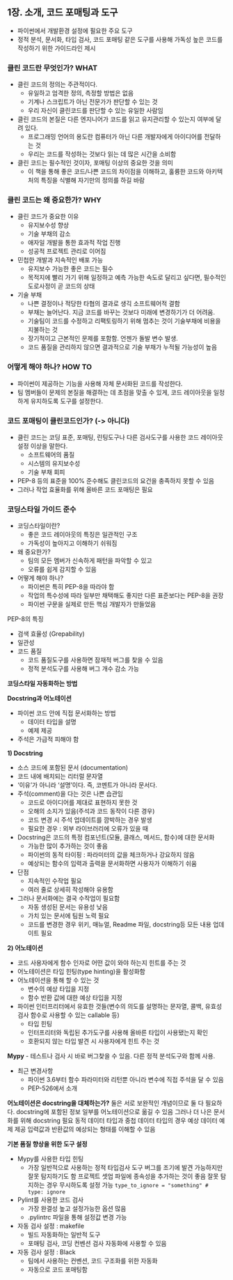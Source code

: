 
## 1장. 소개, 코드 포매팅과 도구
- 파이썬에서 개발환경 설정에 필요한 주요 도구
- 정적 분석, 문서화, 타입 검사, 코드 포매팅 같은 도구를 사용해 가독성 높은 코드를 작성하기 위한 가이드라인 제시


### 클린 코드란 무엇인가? WHAT
- 클린 코드의 정의는 주관적이다.
    - 유일하고 엄격한 정의, 측정할 방법은 없음
    - 기계나 스크립트가 아닌 전문가가 판단할 수 있는 것
    - 우리 자신이 클린코드를 판단할 수 있는 유일한 사람임
- 클린 코드의 본질은 다른 엔지니어가 코드를 읽고 유지관리할 수 있는지 여부에 달려 있다.
    - 프로그래밍 언어의 용도란 컴퓨터가 아닌 다른 개발자에게 아이디어를 전달하는 것
    - 우리는 코드를 작성하는 것보다 읽는 데 많은 시간을 소비함
- 클린 코드는 필수적인 것이자, 포매팅 이상의 중요한 것을 의미
    - 이 책을 통해 좋은 코드/나쁜 코드의 차이점을 이해하고, 훌륭한 코드와 아키텍처의 특징을 식별해 자기만의 정의를 하길 바람


### 클린 코드는 왜 중요한가? WHY
- 클린 코드가 중요한 이유
    - 유지보수성 향상
    - 기술 부채의 감소
    - 애자일 개발을 통한 효과적 작업 진행
    - 성공적 프로젝트 관리로 이어짐
- 민첩한 개발과 지속적인 배포 가능
    - 유지보수 가능한 좋은 코드는 필수
    - 목적지에 빨리 가기 위해 일정하고 예측 가능한 속도로 달리고 싶다면, 필수적인 도로사정이 곧 코드의 상태
- 기술 부채
    - 나쁜 결정이나 적당한 타협의 결과로 생긱 소프트웨어적 결함
    - 부채는 늘어난다. 지금 코드를 바꾸는 것보다 미래에 변경하기가 더 어려움.
    - 기술팀이 코드를 수정하고 리팩토링하기 위해 멈추는 것이 기술부채에 비용을 지불하는 것
    - 장기적이고 근본적인 문제를 포함함. 언젠가 돌발 변수 발생.
    - 코드 품질을 관리하지 않으면 결과적으로 기술 부채가 누적될 가능성이 높음


### 어떻게 해야 하나? HOW TO
- 파이썬이 제공하는 기능을 사용해 자체 문서화된 코드를 작성한다.
- 팀 멤버들이 문제의 본질을 해결하는 데 초점을 맞출 수 있게, 코드 레이아웃을 일정하게 유지하도록 도구를 설정한다.


### 코드 포매팅이 클린코드인가? (-> 아니다)
- 클린 코드는 코딩 표준, 포매팅, 린팅도구나 다른 검사도구를 사용한 코드 레이아웃 설정 이상을 말한다.
    - 소프트웨어의 품질
    - 시스템의 유지보수성
    - 기술 부채 회피
- PEP-8 등의 표준을 100% 준수해도 클린코드의 요건을 충족하지 못할 수 있음
- 그러나 작업 효율화를 위해 올바른 코드 포매팅은 필요


### 코딩스타일 가이드 준수
- 코딩스타일이란?
    - 좋은 코드 레이아웃의 특징은 일관적인 구조
    - 가독성이 높아지고 이해하기 쉬워짐
- 왜 중요한가?
    - 팀의 모든 멤버가 신속하게 패턴을 파악할 수 있고
    - 오류를 쉽게 감지할 수 있음
- 어떻게 해야 하나?
    - 파이썬은 특히 PEP-8을 따라야 함
    - 작업의 특수성에 따라 일부만 채택해도 좋지만 다른 표준보다는 PEP-8을 권장
    - 파이썬 구문을 실제로 만든 핵심 개발자가 만들었음

PEP-8의 특징

- 검색 효율성 (Grepability)
- 일관성
- 코드 품질
    - 코드 품질도구를 사용하면 잠재적 버그를 찾을 수 있음
    - 정적 분석도구를 사용해 버그 개수 감소 가능

**코딩스타일 자동화하는 방법**

**Docstring과 어노테이션**

- 파이썬 코드 안에 직접 문서화하는 방법
    - 데이터 타입을 설명
    - 예제 제공
- 주석은 가급적 피해야 함

**1) Docstring**
- 소스 코드에 포함된 문서 (documentation)
- 코드 내에 배치되는 리터럴 문자열
- ‘이유’가 아니라 ‘설명’이다. 즉, 코멘트가 아니라 문서다.
- 주석(comment)을 다는 것은 나쁜 습관임
    - 코드로 아이디어를 제대로 표현하지 못한 것
    - 오해의 소지가 있음(주석과 코드 동작이 다른 경우)
    - 코드 변경 시 주석 업데이트를 깜박하는 경우 발생
    - 필요한 경우 : 외부 라이브러리에 오류가 있을 때
- Docstring은 코드의 특정 컴포넌트(모듈, 클래스, 메서드, 함수)에 대한 문서화
    - 가능한 많이 추가하는 것이 좋음
    - 파이썬의 동적 타이핑 : 파라미터의 값을 체크하거나 강요하지 않음
    - 예상되는 함수의 입력과 출력을 문서화하면 사용자가 이해하기 쉬움
- 단점
    - 지속적인 수작업 필요
    - 여러 줄로 상세히 작성해야 유용함
- 그러나 문서화에는 결국 수작업이 필요함
    - 자동 생성된 문서는 유용성 낮음
    - 가치 있는 문서에 팀원 노력 필요
    - 코드를 변경한 경우 위키, 매뉴얼, Readme 파일, docstring등 모든 내용 업데이트 필요


**2) 어노테이션**
- 코드 사용자에게 함수 인자로 어떤 값이 와야 하는지 힌트를 주는 것
- 어노테이션은 타입 힌팅(type hinting)을 활성화함
- 어노테이션을 통해 할 수 있는 것
    - 변수의 예상 타입을 지정
    - 함수 반환 값에 대한 예상 타입을 지정
- 파이썬 인터프리터에서 유효한 것들(변수의 의도를 설명하는 문자열, 콜백, 유효성 검사 함수로 사용할 수 있는 callable 등)
    - 타입 힌팅
    - 인터프리터와 독립된 추가도구를 사용해 올바른 타입이 사용됐는지 확인
    - 호환되지 않는 타입 발견 시 사용자에게 힌트 주는 것

**Mypy**
    - 테스트나 검사 시 바로 버그찾을 수 있음. 다른 정적 분석도구와 함께 사용.
- 최근 변경사항
    - 파이썬 3.6부터 함수 파라미터와 리턴뿐 아니라 변수에 직접 주석을 달 수 있음
    - PEP-526에서 소개

**어노테이션은 docstring을 대체하는가?**
둘은 서로 보완적인 개념이므로 둘 다 필요하다.
docstring에 포함된 정보 일부를 어노테이션으로 옮길 수 있음
그러나 더 나은 문서화를 위해 docstring 필요
동적 데이터 타입과 중첩 데이터 타입의 경우
예상 데이터 예제 제공
입력값과 반환값의 예상되는 형태를 이해할 수 있음


**기본 품질 향상을 위한 도구 설정**
- Mypy를 사용한 타입 힌팅
    - 가장 일반적으로 사용하는 정적 타입검사 도구
    버그를 조기에 발견 가능하지만 잘못 탐지하기도 함
    프로젝트 셋업 파일에 종속성을 추가하는 것이 좋음
    잘못 탐지하는 경우 무시하도록 설정 가능
`type_to_ignore = "something" # type: ignore`
- Pylint를 사용한 코드 검사
    - 가장 완결성 높고 설정가능한 옵션 많음
    - .pylintrc 파일을 통해 설정값 변경 가능
- 자동 검사 설정 : makefile
    - 빌드 자동화하는 일반적 도구
    - 포매팅 검사, 코딩 컨벤션 검사 자동화에 사용할 수 있음
- 자동 검사 설정 : Black
    - 팀에서 사용하는 컨벤션, 코드 구조화를 위한 자동화
    - 자동으로 코드 포매팅함
